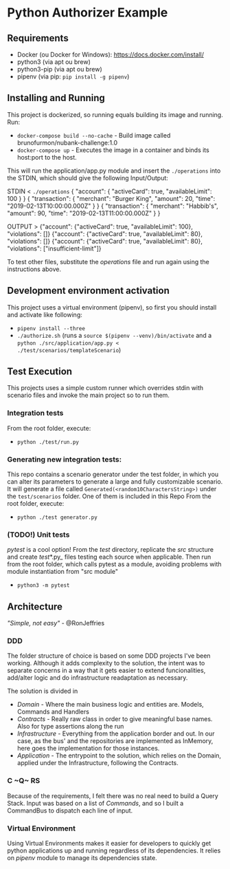 # Python Authorizer Example

## Requirements
- Docker (ou Docker for Windows): https://docs.docker.com/install/
- python3 (via apt ou brew)
- python3-pip (via apt ou brew)
- pipenv (via pip: `pip install -g pipenv`)

## Installing and Running
This project is dockerized, so running equals building its image and running. Run:
  - `docker-compose build --no-cache` - Build image called brunofurmon/nubank-challenge:1.0
  - `docker-compose up` - Executes the image in a container and binds its host:port to the host.

This will run the application/app.py module and insert the `./operations` into the STDIN, which should give the following Input/Output:

STDIN < `./operations`
{ "account": { "activeCard": true, "availableLimit": 100 } }
{ "transaction": { "merchant": "Burger King", "amount": 20, "time": "2019-02-13T10:00:00.000Z" } }
{ "transaction": { "merchant": "Habbib's", "amount": 90, "time": "2019-02-13T11:00:00.000Z" } }

OUTPUT > 
{"account": {"activeCard": true, "availableLimit": 100}, "violations": []}
{"account": {"activeCard": true, "availableLimit": 80}, "violations": []}
{"account": {"activeCard": true, "availableLimit": 80}, "violations": ["insufficient-limit"]}

To test other files, substitute the _operations_ file and run again using the instructions above.

## Development environment activation
This project uses a virtual environment (pipenv), so first you should install and activate like following:
   - `pipenv install --three`
   - `./authorize.sh` (runs a `source $(pipenv --venv)/bin/activate` and a `python ./src/application/app.py < ./test/scenarios/templateScenario`)

## Test Execution 
This projects uses a simple custom runner which overrides stdin with scenario files and invoke the main project so to run them.

### Integration tests
From the root folder, execute:
- `python ./test/run.py`

### Generating new integration tests:
This repo contains a scenario generator under the test folder, in which you can alter its parameters to generate a large and fully customizable scenario.
It will generate a file called `Generated(<random10CharactersString>)` under the `test/scenarios` folder. One of them is included in this Repo
From the root folder, execute:
- `python ./test generator.py`

### (TODO!) Unit tests
_pytest_ is a cool option! From the _test_ directory, replicate the _src_ structure and create _test_*.py_ files testing each source when applicable. Then run from the root folder, which calls pytest as a module, avoiding problems with module instantiation from "src module"
- `python3 -m pytest`

## Architecture
_"Simple, not easy"_ - @RonJeffries

### DDD
The folder structure of choice is based on some DDD projects I've been working. Although it adds complexity to the solution, the intent was to separate concerns in a way that it gets easier to extend funcionalities, add/alter logic and do infrastructure readaptation as necessary.

The solution is divided in 

- *Domain* - Where the main business logic and entities are. Models, Commands and Handlers
- *Contracts* - Really raw class in order to give meaningful base names. Also for type assertions along the run
- *Infrastructure* - Everything from the application border and out. In our case, as the bus' and the repositories are implemented as InMemory, here goes the implementation for those instances.
- *Application* - The entrypoint to the solution, which relies on the Domain, applied under the Infrastructure, following the Contracts.

### C ~Q~ RS

Because of the requirements, I felt there was no real need to build a Query Stack.
Input was based on a list of _Commands_, and so I built a CommandBus to dispatch each line of input.

### Virtual Environment
Using Virtual Environments makes it easier for developers to quickly get python applications up and running regardless of its dependencies.
It relies on _pipenv_ module to manage its dependencies state.

